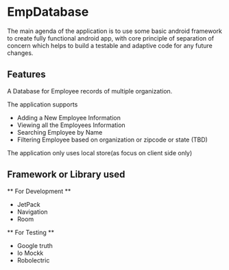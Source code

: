# EmpDatabase

The main agenda of the application is to use some basic android framework to create fully functional 
android app, with core principle of separation of concern which helps to build a testable and adaptive
code for any future changes.

## Features

A Database for Employee records of multiple organization.

The application supports
+ Adding a New Employee Information
+ Viewing all the Employees Information
+ Searching Employee by Name
+ Filtering Employee based on organization or zipcode or state (TBD)

The application only uses local store(as focus on client side only)


## Framework or Library used

** For Development **

+ JetPack
+ Navigation
+ Room

** For Testing **

+ Google truth
+ Io Mockk
+ Robolectric
